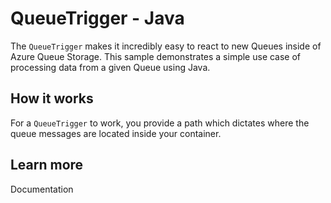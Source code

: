 # QueueTrigger - Java

The `QueueTrigger` makes it incredibly easy to react to new Queues inside of Azure Queue Storage. This sample demonstrates a simple use case of processing data from a given Queue using Java.

## How it works

For a `QueueTrigger` to work, you provide a path which dictates where the queue messages are located inside your container.

## Learn more

<TODO> Documentation